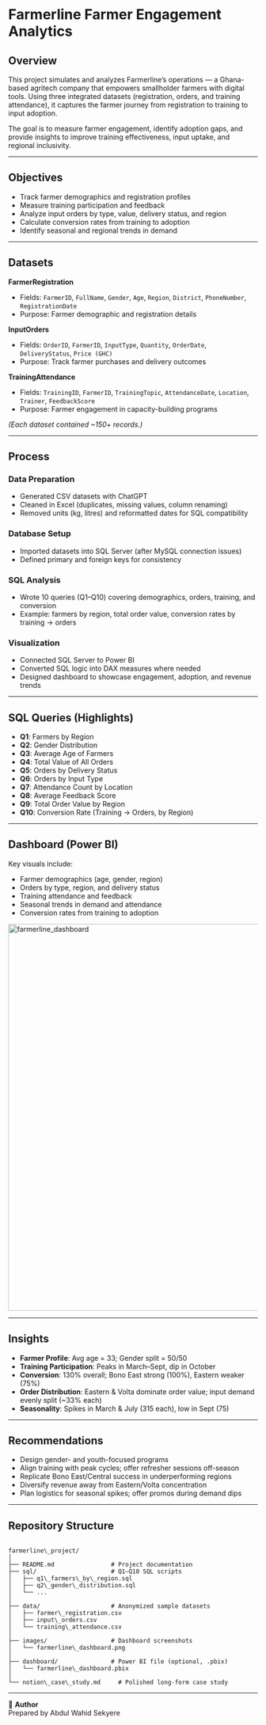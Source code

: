 
#  Farmerline Farmer Engagement Analytics

##  Overview
This project simulates and analyzes Farmerline’s operations — a Ghana-based agritech company that empowers smallholder farmers with digital tools. Using three integrated datasets (registration, orders, and training attendance), it captures the farmer journey from registration to training to input adoption.

The goal is to measure farmer engagement, identify adoption gaps, and provide insights to improve training effectiveness, input uptake, and regional inclusivity.

---

##  Objectives
- Track farmer demographics and registration profiles  
- Measure training participation and feedback  
- Analyze input orders by type, value, delivery status, and region  
- Calculate conversion rates from training to adoption  
- Identify seasonal and regional trends in demand  

---

##  Datasets
**FarmerRegistration**  
- Fields: `FarmerID`, `FullName`, `Gender`, `Age`, `Region`, `District`, `PhoneNumber`, `RegistrationDate`  
- Purpose: Farmer demographic and registration details  

**InputOrders**  
- Fields: `OrderID`, `FarmerID`, `InputType`, `Quantity`, `OrderDate`, `DeliveryStatus`, `Price (GHC)`  
- Purpose: Track farmer purchases and delivery outcomes  

**TrainingAttendance**  
- Fields: `TrainingID`, `FarmerID`, `TrainingTopic`, `AttendanceDate`, `Location`, `Trainer`, `FeedbackScore`  
- Purpose: Farmer engagement in capacity-building programs  

*(Each dataset contained ~150+ records.)*

---

##  Process

### Data Preparation
- Generated CSV datasets with ChatGPT  
- Cleaned in Excel (duplicates, missing values, column renaming)  
- Removed units (kg, litres) and reformatted dates for SQL compatibility  

### Database Setup
- Imported datasets into SQL Server (after MySQL connection issues)  
- Defined primary and foreign keys for consistency  

### SQL Analysis
- Wrote 10 queries (Q1–Q10) covering demographics, orders, training, and conversion  
- Example: farmers by region, total order value, conversion rates by training → orders  

### Visualization
- Connected SQL Server to Power BI  
- Converted SQL logic into DAX measures where needed  
- Designed dashboard to showcase engagement, adoption, and revenue trends  

---

##  SQL Queries (Highlights)
- **Q1**: Farmers by Region  
- **Q2**: Gender Distribution  
- **Q3**: Average Age of Farmers  
- **Q4**: Total Value of All Orders  
- **Q5**: Orders by Delivery Status  
- **Q6**: Orders by Input Type  
- **Q7**: Attendance Count by Location  
- **Q8**: Average Feedback Score  
- **Q9**: Total Order Value by Region  
- **Q10**: Conversion Rate (Training → Orders, by Region)  

---

##  Dashboard (Power BI)
Key visuals include:  
- Farmer demographics (age, gender, region)  
- Orders by type, region, and delivery status  
- Training attendance and feedback  
- Seasonal trends in demand and attendance  
- Conversion rates from training to adoption  

<img width="1293" height="782" alt="farmerline_dashboard" src="https://github.com/user-attachments/assets/7e1c3660-dfa0-4e6b-b676-4aae10b092aa" />


---

##  Insights
- **Farmer Profile**: Avg age = 33; Gender split = 50/50  
- **Training Participation**: Peaks in March–Sept, dip in October  
- **Conversion**: 130% overall; Bono East strong (100%), Eastern weaker (75%)  
- **Order Distribution**: Eastern & Volta dominate order value; input demand evenly split (~33% each)  
- **Seasonality**: Spikes in March & July (315 each), low in Sept (75)  

---

##  Recommendations
- Design gender- and youth-focused programs  
- Align training with peak cycles; offer refresher sessions off-season  
- Replicate Bono East/Central success in underperforming regions  
- Diversify revenue away from Eastern/Volta concentration  
- Plan logistics for seasonal spikes; offer promos during demand dips  

---

##  Repository Structure
```

farmerline\_project/
│
├── README.md                # Project documentation
├── sql/                     # Q1–Q10 SQL scripts
│   ├── q1\_farmers\_by\_region.sql
│   ├── q2\_gender\_distribution.sql
│   └── ...
│
├── data/                    # Anonymized sample datasets
│   ├── farmer\_registration.csv
│   ├── input\_orders.csv
│   └── training\_attendance.csv
│
├── images/                  # Dashboard screenshots
│   └── farmerline\_dashboard.png
│
├── dashboard/               # Power BI file (optional, .pbix)
│   └── farmerline\_dashboard.pbix
│
└── notion\_case\_study.md     # Polished long-form case study

```

---

👤 **Author**  
Prepared by Abdul Wahid Sekyere  
```

